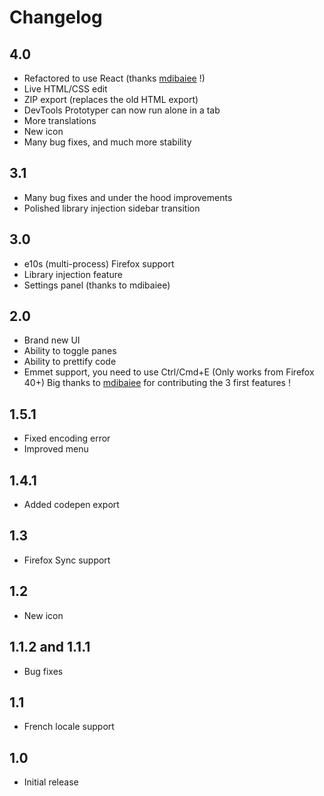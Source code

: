 # Changelog
## 4.0
- Refactored to use React (thanks <a href="http://dibaiee.ir/">mdibaiee</a> !)
- Live HTML/CSS edit
- ZIP export (replaces the old HTML export)
- DevTools Prototyper can now run alone in a tab
- More translations
- New icon
- Many bug fixes, and much more stability

## 3.1
- Many bug fixes and under the hood improvements
- Polished library injection sidebar transition

## 3.0
- e10s (multi-process) Firefox support
- Library injection feature
- Settings panel (thanks to mdibaiee)

## 2.0
- Brand new UI 
- Ability to toggle panes
- Ability to prettify code
- Emmet support, you need to use Ctrl/Cmd+E (Only works from Firefox 40+)
Big thanks to  <a href="http://dibaiee.ir/">mdibaiee</a> for contributing the 3 first features !

## 1.5.1
- Fixed encoding error
- Improved menu 

## 1.4.1
- Added codepen export

## 1.3
- Firefox Sync support

## 1.2
- New icon

## 1.1.2 and 1.1.1
- Bug fixes

## 1.1
- French locale support

## 1.0
- Initial release